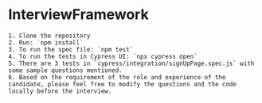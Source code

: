 # InterviewFramework

    1. Clone the repository
    2. Run: `npm install`
    3. To run the spec file: `npm test`
    4. To run the tests in Cypress UI: `npx cypress open`
    5. There are 3 tests in `cypress/integration/signUpPage.spec.js` with some sample questions mentioned.
    6. Based on the requirement of the role and experience of the candidate, please feel free to modify the questions and the code locally before the interview.
